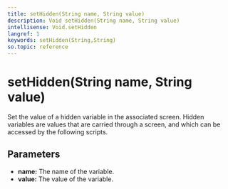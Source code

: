```yaml
---
title: setHidden(String name, String value)
description: Void setHidden(String name, String value)
intellisense: Void.setHidden
langref: 1
keywords: setHidden(String,String)
so.topic: reference
---
```


# setHidden(String name, String value)

Set the value of a hidden variable in the associated screen. Hidden variables are values that are carried through a screen, and which can be accessed by the following scripts.

## Parameters

* **name:** The name of the variable.
* **value:** The value of the variable.
